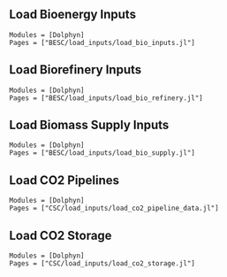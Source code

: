 ## Load Bioenergy Inputs
```@autodocs
Modules = [Dolphyn]
Pages = ["BESC/load_inputs/load_bio_inputs.jl"]
```

## Load Biorefinery Inputs
```@autodocs
Modules = [Dolphyn]
Pages = ["BESC/load_inputs/load_bio_refinery.jl"]
```

## Load Biomass Supply Inputs
```@autodocs
Modules = [Dolphyn]
Pages = ["BESC/load_inputs/load_bio_supply.jl"]
```

## Load CO2 Pipelines
```@autodocs
Modules = [Dolphyn]
Pages = ["CSC/load_inputs/load_co2_pipeline_data.jl"]
```

## Load CO2 Storage
```@autodocs
Modules = [Dolphyn]
Pages = ["CSC/load_inputs/load_co2_storage.jl"]
```